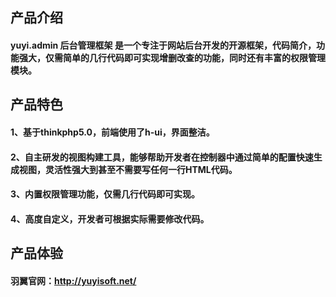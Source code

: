 ## 产品介绍

#### yuyi.admin 后台管理框架 是一个专注于网站后台开发的开源框架，代码简介，功能强大，仅需简单的几行代码即可实现增删改查的功能，同时还有丰富的权限管理模块。

## 产品特色

#### 1、基于thinkphp5.0，前端使用了h-ui，界面整洁。
#### 2、自主研发的视图构建工具，能够帮助开发者在控制器中通过简单的配置快速生成视图，灵活性强大到甚至不需要写任何一行HTML代码。
#### 3、内置权限管理功能，仅需几行代码即可实现。
#### 4、高度自定义，开发者可根据实际需要修改代码。

## 产品体验

#### 羽翼官网：<a href="http://yuyisoft.net/" target="_blank">http://yuyisoft.net/</a>